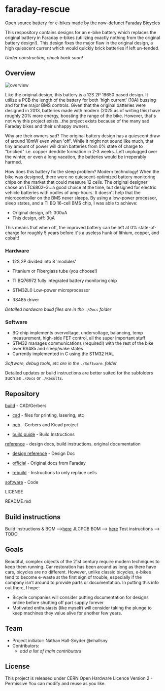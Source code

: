 # faraday-rescue
Open source battery for e-bikes made by the now-defunct Faraday Bicycles

This respository contains designs for an e-bike battery which replaces the original battery in Faraday e-bikes (utilizing exactly nothing from the original battery design!). This design fixes the major flaw in the original design, a high quiescent current which would quickly brick batteries if left un-tended.

_Under construction, check back soon!_

## Overview
![overview](https://github.com/user-attachments/assets/03d99ff3-242b-4089-a17a-9e69a970b3f1)

Like the original design, this battery is a 12S 2P 18650 based design. It utilize a PCB the length of the battery for both 'high current' (10A) bussing and for the major BMS controls. Given that the original batteries were designed in 2013, batteries made with modern (2025 as of writing this) have roughly 20% more energy, boosting the range of the bike. However, that's not why this project exists...the project exists because of the many sad Faraday bikes and their unhappy owners. 

Why are their owners sad? The original battery design has a quiescent draw of around 10mW even when 'off'. While it might not sound like much, that tiny amount of power will drain batteries from 0% state of charge to "bricked" i.e. copper dendrite formation in 2-3 weeks. Left unplugged over the winter, or even a long vacation, the batteries would be irreperably harmed.

How does this battery fix the sleep problem? Modern technology! When the bike was designed, there were no quiescent-optimized battery monitoring chips on the market that could measure 12 cells. The original designer chose an LTC6802-G...a good choice at the time, but designed for electric vehicle batteries with oodles of amp-hours. It doesn't help that the microcontroller on the BMS never sleeps. By using a low-power processor, sleep states, and a TI BQ 16-cell BMS chip, I was able to achieve:
+ Original design, off: 300uA
+ This design, off: 3uA

This means that when off, the improved battery can be left at 0% state-of-charge for roughly 5 years before it's a useless hunk of lithium, copper, and cobalt!

### Hardware
+ 12S 2P divided into 8 'modules'
+ Titanium or Fiberglass tube (you choose!)
+ TI BQ76972 fully integrated battery monitoring chip
+ STM32L0 Low-power microprocessor

+ RS485 driver

_Detailed hardware build files are in the `./Docs` folder_

### Software
+ BQ chip implements overvoltage, undervoltage, balancing, temp measurement, high-side FET control, all the super important stuff
+ STM32 manages communications (required!) with the rest of the bike over RS485 and sleep/wake states
+ Currently implemented in C using the STM32 HAL

_Software, debug tools, etc are in the `./Software`. folder_

Detailed updates or build instructions are better suited for the subfolders such as `./Docs` or `./Results`.

## Repository


[build](https://github.com/nhallsny/faraday-rescue/tree/main/build) - CAD/Gerbers

- [cad](https://github.com/nhallsny/faraday-rescue/tree/main/build/cad) - files for printing, lasering, etc
	
- [pcb](https://github.com/nhallsny/faraday-rescue/tree/main/build/pcb) - Gerbers and Kicad project
	
- [build guide](https://github.com/nhallsny/faraday-rescue/tree/main/build/README.md) - Build Instructions
 
[reference](https://github.com/nhallsny/faraday-rescue/tree/main/reference) - design docs, build instructions, original documentation

- [design reference](https://github.com/nhallsny/faraday-rescue/tree/main/reference/design/README.md) - Design Doc
	
- [official](https://github.com/nhallsny/faraday-rescue/tree/main/reference/official) - Original docs from Faraday
	
- [rebuild](https://github.com/nhallsny/faraday-rescue/tree/main/reference/rebuild) - Instructions to only replace cells
 
[software](https://github.com/nhallsny/faraday-rescue/tree/main/software) - Code

LICENSE

README.md

## Build instructions
Build instructions & BOM -->[here](https://github.com/nhallsny/faraday-rescue/tree/main/build/README.md)
JLCPCB BOM --> [here](https://github.com/nhallsny/faraday-rescue/blob/main/build/pcb/faraday-rescue-bms/jlcpcb/production_files/BOM-pcb_battery.csv)
Test instructions --> TODO

## Goals

Beautiful, complex objects of the 21st century require modern techniques to keep them running. Car restoration has been around as long as there have cars, bicycles are no different. However, unlike classic bicycles, e-bikes tend to become e-waste at the first sign of trouble, especially if the company isn't around to provide parts or documentation. In putting this info out there, I hope:
+ Bicycle companies will consider putting documentation for designs online before shutting off part supply forever
+ Motivated enthusiasts (like myself) will consider taking the plunge to keep machines they value alive for another few years.

## Team

+ Project initiator: Nathan Hall-Snyder @nhallsny
+ Contributors:
	+ _add a list of main contributors_


## License

This project is released under CERN Open Hardware Licence Version 2 - Permissive
You can modify and reuse as you like.
